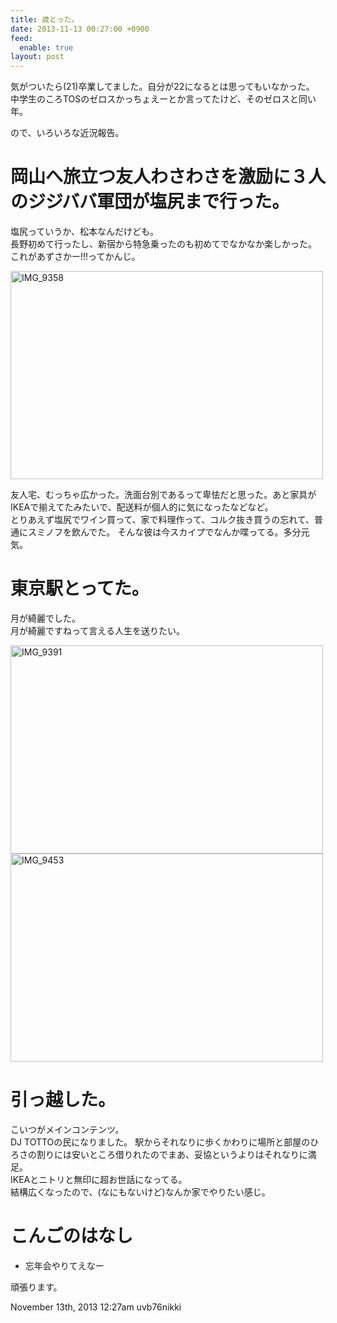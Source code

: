 ```yaml
---
title: 歳とった。
date: 2013-11-13 00:27:00 +0900
feed:
  enable: true
layout: post
---
```

<p>      気がついたら(21)卒業してました。自分が22になるとは思ってもいなかった。<br>      中学生のころTOSのゼロスかっちょえーとか言ってたけど、そのゼロスと同い年。    </p>    <p>ので、いろいろな近況報告。</p>    <h1>      岡山へ旅立つ友人わさわさを激励に３人のジジババ軍団が塩尻まで行った。    </h1>    <p>      塩尻っていうか、松本なんだけども。<br>      長野初めて行ったし、新宿から特急乗ったのも初めてでなかなか楽しかった。<br>      これがあずさかー!!!ってかんじ。    </p>    <p>      <a href="http://www.flickr.com/photos/56290428@N06/10344652826/" title="IMG_9358 by ikaruga iura, on Flickr" target="_blank"><img src="http://farm4.staticflickr.com/3701/10344652826_bf3a2d0183.jpg" width="500" height="333" alt="IMG_9358"></a>    </p>    <p>      友人宅、むっちゃ広かった。洗面台別であるって卑怯だと思った。あと家具がIKEAで揃えてたみたいで、配送料が個人的に気になったなどなど。<br>      とりあえず塩尻でワイン買って、家で料理作って、コルク抜き買うの忘れて、普通にスミノフを飲んでた。      そんな彼は今スカイプでなんか喋ってる。多分元気。    </p>    <h1>東京駅とってた。</h1>    <p>月が綺麗でした。<br>月が綺麗ですねって言える人生を送りたい。</p>    <p>      <a href="http://www.flickr.com/photos/56290428@N06/10345907513/" title="IMG_9391 by ikaruga iura, on Flickr" target="_blank"><img src="http://farm6.staticflickr.com/5480/10345907513_c725f39b4c.jpg" width="500" height="333" alt="IMG_9391"></a><br><a href="http://www.flickr.com/photos/56290428@N06/10345034444/" title="IMG_9453 by ikaruga iura, on Flickr" target="_blank"><img src="http://farm6.staticflickr.com/5524/10345034444_94b83a8651.jpg" width="500" height="333" alt="IMG_9453"></a>    </p>    <h1>引っ越した。</h1>    <p>      こいつがメインコンテンツ。<br>      DJ TOTTOの民になりました。      駅からそれなりに歩くかわりに場所と部屋のひろさの割りには安いところ借りれたのでまあ、妥協というよりはそれなりに満足。<br>      IKEAとニトリと無印に超お世話になってる。<br>      結構広くなったので、(なにもないけど)なんか家でやりたい感じ。    </p>    <h1>こんごのはなし</h1>    <ul>      <li>忘年会やりてえなー</li>    </ul>    <p>頑張ります。</p>    <div id="footer">      <span id="timestamp"> November 13th, 2013 12:27am </span>      <span class="tag">uvb76nikki</span>    </div>

